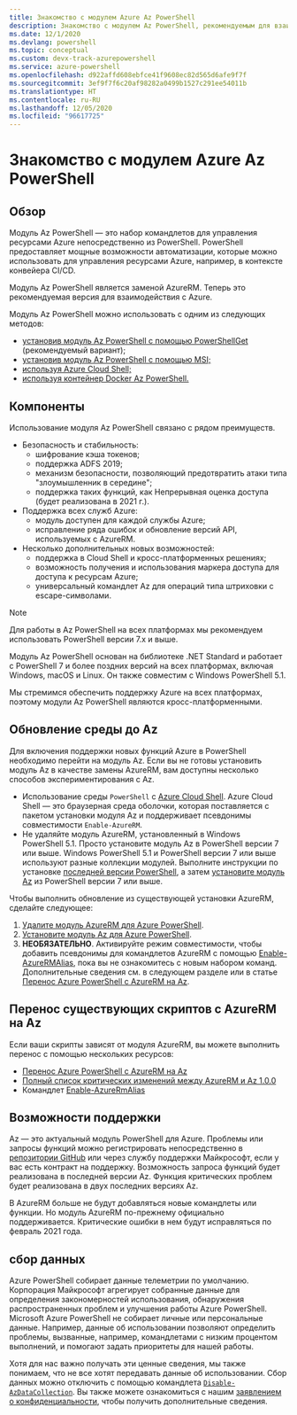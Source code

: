 ```yaml
---
title: Знакомство с модулем Azure Az PowerShell
description: Знакомство с модулем Az PowerShell, рекомендуемым для взаимодействия с Azure вместо модуля AzureRM PowerShell.
ms.date: 12/1/2020
ms.devlang: powershell
ms.topic: conceptual
ms.custom: devx-track-azurepowershell
ms.service: azure-powershell
ms.openlocfilehash: d922affd608ebfce41f9608ec82d565d6afe9f7f
ms.sourcegitcommit: 3ef9f7f6c20af98282a0499b1527c291ee54011b
ms.translationtype: HT
ms.contentlocale: ru-RU
ms.lasthandoff: 12/05/2020
ms.locfileid: "96617725"
---
```

# <a name="introducing-the-azure-az-powershell-module"></a>Знакомство с модулем Azure Az PowerShell

## <a name="overview"></a>Обзор

Модуль Az PowerShell — это набор командлетов для управления ресурсами Azure непосредственно из PowerShell. PowerShell предоставляет мощные возможности автоматизации, которые можно использовать для управления ресурсами Azure, например, в контексте конвейера CI/CD.

Модуль Az PowerShell является заменой AzureRM. Теперь это рекомендуемая версия для взаимодействия с Azure.

Модуль Az PowerShell можно использовать с одним из следующих методов:

* [установив модуль Az PowerShell с помощью PowerShellGet](install-az-ps.md) (рекомендуемый вариант);
* [установив модуль Az PowerShell с помощью MSI;](install-az-ps-msi.md)
* [используя Azure Cloud Shell;](/azure/cloud-shell/overview)
* [используя контейнер Docker Az PowerShell.](azureps-in-docker.md)

## <a name="features"></a>Компоненты

Использование модуля Az PowerShell связано с рядом преимуществ.

* Безопасность и стабильность:
  * шифрование кэша токенов;
  * поддержка ADFS 2019;
  * механизм безопасности, позволяющий предотвратить атаки типа "злоумышленник в середине";
  * поддержка таких функций, как Непрерывная оценка доступа (будет реализована в 2021 г.).
* Поддержка всех служб Azure:
  * модуль доступен для каждой службы Azure;
  * исправление ряда ошибок и обновление версий API, используемых с AzureRM.
* Несколько дополнительных новых возможностей:
  * поддержка в Cloud Shell и кросс-платформенных решениях;
  * возможность получения и использования маркера доступа для доступа к ресурсам Azure;
  * универсальный командлет Az для операций типа штриховки с escape-символами.

> [!NOTE]
> Для работы в Az PowerShell на всех платформах мы рекомендуем использовать PowerShell версии 7.x и выше.

Модуль Az PowerShell основан на библиотеке .NET Standard и работает с PowerShell 7 и более поздних версий на всех платформах, включая Windows, macOS и Linux. Он также совместим с Windows PowerShell 5.1.

Мы стремимся обеспечить поддержку Azure на всех платформах, поэтому модули Az PowerShell являются кросс-платформенными.

## <a name="upgrade-your-environment-to-az"></a>Обновление среды до Az

Для включения поддержки новых функций Azure в PowerShell необходимо перейти на модуль Az. Если вы не готовы установить модуль Az в качестве замены AzureRM, вам доступны несколько способов экспериментирования с Az.

* Использование среды `PowerShell` с [Azure Cloud Shell](/azure/cloud-shell/overview). Azure Cloud Shell — это браузерная среда оболочки, которая поставляется с пакетом установки модуля Az и поддерживает псевдонимы совместимости `Enable-AzureRM`.
* Не удаляйте модуль AzureRM, установленный в Windows PowerShell 5.1. Просто установите модуль Az в PowerShell версии 7 или выше. Windows PowerShell 5.1 и PowerShell версии 7 или выше используют разные коллекции модулей. Выполните инструкции по установке [последней версии PowerShell](/powershell/scripting/install/installing-powershell), а затем [установите модуль Az](install-az-ps.md) из PowerShell версии 7 или выше.

Чтобы выполнить обновление из существующей установки AzureRM, сделайте следующее:

1. [Удалите модуль AzureRM для Azure PowerShell](/powershell/azure/uninstall-az-ps#uninstall-the-azurerm-module).
1. [Установите модуль Az для Azure PowerShell](install-az-ps.md).
1. **НЕОБЯЗАТЕЛЬНО**. Активируйте режим совместимости, чтобы добавить псевдонимы для командлетов AzureRM с помощью [Enable-AzureRMAlias](/powershell/module/az.accounts/enable-azurermalias), пока вы не ознакомитесь с новым набором команд. Дополнительные сведения см. в следующем разделе или в статье [Перенос Azure PowerShell с AzureRM на Az](migrate-from-azurerm-to-az.md).

## <a name="migrate-existing-scripts-from-azurerm-to-az"></a>Перенос существующих скриптов с AzureRM на Az

Если ваши скрипты зависят от модуля AzureRM, вы можете выполнить перенос с помощью нескольких ресурсов:

* [Перенос Azure PowerShell с AzureRM на Az](migrate-from-azurerm-to-az.md)
* [Полный список критических изменений между AzureRM и Az 1.0.0](migrate-az-1.0.0.md)
* Командлет [Enable-AzureRmAlias](/powershell/module/az.accounts/enable-azurermalias)

## <a name="supportability"></a>Возможности поддержки

Az — это актуальный модуль PowerShell для Azure. Проблемы или запросы функций можно регистрировать непосредственно в [репозитории GitHub](https://github.com/Azure/azure-powershell) или через службу поддержки Майкрософт, если у вас есть контракт на поддержку. Возможность запроса функций будет реализована в последней версии Az. Функция критических проблем будет реализована в двух последних версиях Az.

В AzureRM больше не будут добавляться новые командлеты или функции. Но модуль AzureRM по-прежнему официально поддерживается. Критические ошибки в нем будут исправляться по февраль 2021 года.

## <a name="data-collection"></a>сбор данных

Azure PowerShell собирает данные телеметрии по умолчанию. Корпорация Майкрософт агрегирует собранные данные для определения закономерностей использования, обнаружения распространенных проблем и улучшения работы Azure PowerShell.
Microsoft Azure PowerShell не собирает личные или персональные данные. Например, данные об использовании позволяют определить проблемы, вызванные, например, командлетами с низким процентом выполнений, и помогают задать приоритеты для нашей работы.

Хотя для нас важно получать эти ценные сведения, мы также понимаем, что не все хотят передавать данные об использовании. Сбор данных можно отключить с помощью командлета [`Disable-AzDataCollection`](/powershell/module/az.accounts/disable-azdatacollection). Вы также можете ознакомиться с нашим [заявлением о конфиденциальности](https://privacy.microsoft.com/privacystatement), чтобы получить дополнительные сведения.
